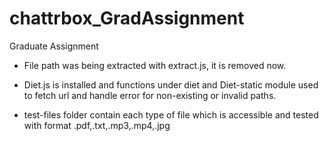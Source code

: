 # chattrbox_GradAssignment

Graduate Assignment

-   File path was being extracted with extract.js, it is removed now.

-   Diet.js is installed and functions under diet and Diet-static module used to fetch url and handle error for non-existing or invalid paths.

-   test-files folder contain each type of file which is accessible and tested with format .pdf,.txt,.mp3,.mp4,.jpg
